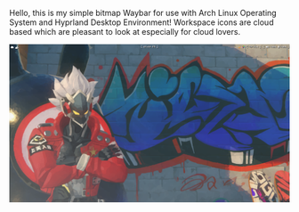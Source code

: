 Hello, this is my simple bitmap Waybar for use with Arch Linux Operating System and Hyprland Desktop Environment!
Workspace icons are cloud based which are pleasant to look at especially for cloud lovers. 


![Showcasephoto!](ShowcasePhoto1.png)
